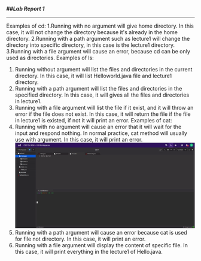 ***##Lab Report 1***
***
Examples of cd:
1.Running with no argument will give home directory. In this case, it will not change the directory because it's already in the home directory. 
2.Running with a path argument such as lecture1 will change the directory into specific directory, in this case is the lecture1 directory.
3.Running with a file argument will cause an error, because cd can be only used as directories.
Examples of ls:
1. Running without argument will list the files and directories in the current directory. In this case, it will list Helloworld.java file and lecture1 directory.
2. Running with a path argument will list the files and directories in the specified directory. In this case, it will gives all the files and directories in lecture1.
3. Running with a file argument will list the file if it exist, and it will throw an error if the file does not exist. In this case, it will return the file if the file
in lecture1 is existed, if not it will print an error.
Examples of cat:
1. Running with no argument will cause an error that it will wait for the input and respond nothing. In normal practice, cat method will usually use with argument. 
In this case, it will print an error.
![image](cat_1.png)
2. Running with a path argument will cause an error because cat is used for file not directory. In this case, it will print an error.
3. Running with a file argument will display the content of specific file. In this case, it will print everything in the lecture1 of Hello.java.
